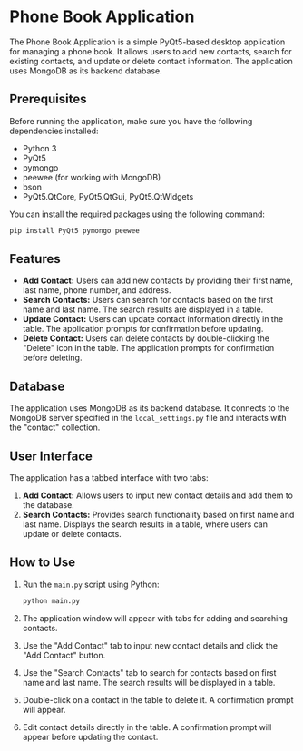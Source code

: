 # Phone Book Application

The Phone Book Application is a simple PyQt5-based desktop application for managing a phone book. It allows users to add new contacts, search for existing contacts, and update or delete contact information. The application uses MongoDB as its backend database.

## Prerequisites

Before running the application, make sure you have the following dependencies installed:

- Python 3
- PyQt5
- pymongo
- peewee (for working with MongoDB)
- bson
- PyQt5.QtCore, PyQt5.QtGui, PyQt5.QtWidgets

You can install the required packages using the following command:

```bash
pip install PyQt5 pymongo peewee
```

## Features

- **Add Contact:** Users can add new contacts by providing their first name, last name, phone number, and address.
- **Search Contacts:** Users can search for contacts based on the first name and last name. The search results are displayed in a table.
- **Update Contact:** Users can update contact information directly in the table. The application prompts for confirmation before updating.
- **Delete Contact:** Users can delete contacts by double-clicking the "Delete" icon in the table. The application prompts for confirmation before deleting.

## Database

The application uses MongoDB as its backend database. It connects to the MongoDB server specified in the `local_settings.py` file and interacts with the "contact" collection.

## User Interface

The application has a tabbed interface with two tabs:

1. **Add Contact:** Allows users to input new contact details and add them to the database.
2. **Search Contacts:** Provides search functionality based on first name and last name. Displays the search results in a table, where users can update or delete contacts.

## How to Use

1. Run the `main.py` script using Python:

   ```bash
   python main.py
   ```
2. The application window will appear with tabs for adding and searching contacts.
3. Use the "Add Contact" tab to input new contact details and click the "Add Contact" button.
4. Use the "Search Contacts" tab to search for contacts based on first name and last name. The search results will be displayed in a table.
5. Double-click on a contact in the table to delete it. A confirmation prompt will appear.
6. Edit contact details directly in the table. A confirmation prompt will appear before updating the contact.

